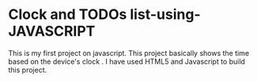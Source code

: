 # Clock and TODOs list-using-JAVASCRIPT
This is my first project on javascript.
This project basically shows the time based on the device's clock .
I have used HTML5 and Javascript to build this project.
